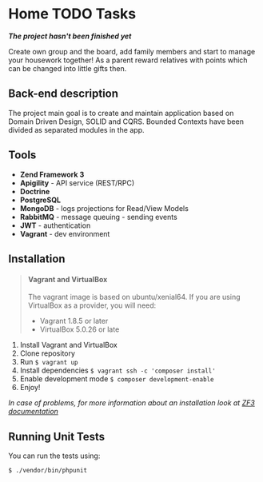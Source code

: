 # Home TODO Tasks
***The project hasn't been finished yet***

Create own group and the board, add family members and start to manage your housework together! As a parent reward relatives with points which can be changed into little gifts then.

## Back-end description
The project main goal is to create and maintain application based on Domain Driven Design, SOLID and CQRS. Bounded Contexts have been divided as separated modules in the app.

## Tools
- **Zend Framework 3**
- **Apigility** - API service (REST/RPC)
- **Doctrine**
- **PostgreSQL**
- **MongoDB** - logs projections for Read/View Models
- **RabbitMQ** - message queuing - sending events
- **JWT** - authentication
- **Vagrant** - dev environment

## Installation
> #### Vagrant and VirtualBox
>
> The vagrant image is based on ubuntu/xenial64. If you are using VirtualBox as
> a provider, you will need:
>
> - Vagrant 1.8.5 or later
> - VirtualBox 5.0.26 or late

1. Install Vagrant and VirtualBox
2. Clone repository
3. Run ```$ vagrant up```
4. Install dependencies ```$ vagrant ssh -c 'composer install'```
5. Enable development mode ```$ composer development-enable```
6. Enjoy!

*In case of problems, for more information about an installation look at [ZF3 documentation](https://github.com/zendframework/ZendSkeletonApplication)*

## Running Unit Tests
You can run the tests using:

```bash
$ ./vendor/bin/phpunit
```